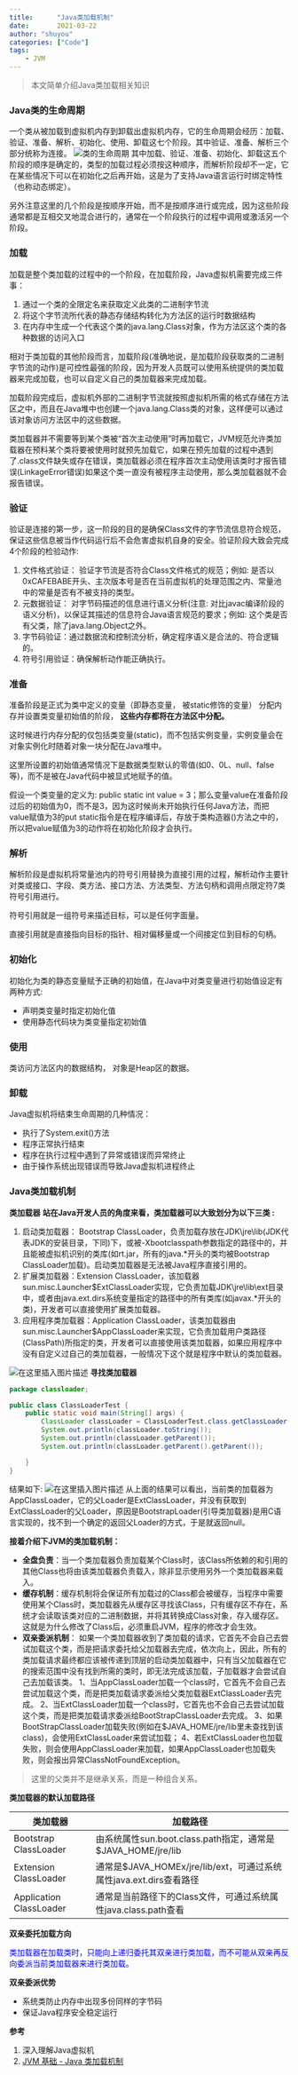 ```yaml
---
title:      "Java类加载机制"
date:       2021-03-22
author: "shuyou"
categories: ["Code"]
tags:
    - JVM
---
```


>本文简单介绍Java类加载相关知识

### Java类的生命周期
一个类从被加载到虚拟机内存到卸载出虚拟机内存，它的生命周期会经历：加载、验证、准备、解析、初始化、使用、卸载这七个阶段。其中验证、准备、解析三个部分统称为连接。
![类的生命周期](https://img-blog.csdnimg.cn/20210322133225873.png?x-oss-process=image/watermark,type_ZmFuZ3poZW5naGVpdGk,shadow_10,text_aHR0cHM6Ly9ibG9nLmNzZG4ubmV0L0NhcnJvdFpzeQ==,size_16,color_FFFFFF,t_70)
其中加载、验证、准备、初始化、卸载这五个阶段的顺序是确定的，类型的加载过程必须按这种顺序，而解析阶段却不一定，它在某些情况下可以在初始化之后再开始，这是为了支持Java语言运行时绑定特性（也称动态绑定）。

另外注意这里的几个阶段是按顺序开始，而不是按顺序进行或完成，因为这些阶段通常都是互相交叉地混合进行的，通常在一个阶段执行的过程中调用或激活另一个阶段。

### 加载
加载是整个类加载的过程中的一个阶段，在加载阶段，Java虚拟机需要完成三件事：

 1. 通过一个类的全限定名来获取定义此类的二进制字节流
 2. 将这个字节流所代表的静态存储结构转化为方法区的运行时数据结构
 3. 在内存中生成一个代表这个类的java.lang.Class对象，作为方法区这个类的各种数据的访问入口

相对于类加载的其他阶段而言，加载阶段(准确地说，是加载阶段获取类的二进制字节流的动作)是可控性最强的阶段，因为开发人员既可以使用系统提供的类加载器来完成加载，也可以自定义自己的类加载器来完成加载。

 加载阶段完成后，虚拟机外部的二进制字节流就按照虚拟机所需的格式存储在方法区之中，而且在Java堆中也创建一个java.lang.Class类的对象，这样便可以通过该对象访问方法区中的这些数据。

类加载器并不需要等到某个类被“首次主动使用”时再加载它，JVM规范允许类加载器在预料某个类将要被使用时就预先加载它，如果在预先加载的过程中遇到了.class文件缺失或存在错误，类加载器必须在程序首次主动使用该类时才报告错误(LinkageError错误)如果这个类一直没有被程序主动使用，那么类加载器就不会报告错误。

### 验证
验证是连接的第一步，这一阶段的目的是确保Class文件的字节流信息符合规范，保证这些信息被当作代码运行后不会危害虚拟机自身的安全。验证阶段大致会完成4个阶段的检验动作:

 1. 文件格式验证： 验证字节流是否符合Class文件格式的规范；例如: 是否以0xCAFEBABE开头、主次版本号是否在当前虚拟机的处理范围之内、常量池中的常量是否有不被支持的类型。
 2. 元数据验证： 对字节码描述的信息进行语义分析(注意: 对比javac编译阶段的语义分析)，以保证其描述的信息符合Java语言规范的要求；例如: 这个类是否有父类，除了java.lang.Object之外。
 3. 字节码验证：通过数据流和控制流分析，确定程序语义是合法的、符合逻辑的。
 4. 符号引用验证：确保解析动作能正确执行。

### 准备
准备阶段是正式为类中定义的变量（即静态变量， 被static修饰的变量） 分配内存并设置类变量初始值的阶段， **这些内存都将在方法区中分配。**

这时候进行内存分配的仅包括类变量(static)，而不包括实例变量，实例变量会在对象实例化时随着对象一块分配在Java堆中。

这里所设置的初始值通常情况下是数据类型默认的零值(如0、0L、null、false等)，而不是被在Java代码中被显式地赋予的值。

假设一个类变量的定义为: public static int value = 3；那么变量value在准备阶段过后的初始值为0，而不是3，因为这时候尚未开始执行任何Java方法，而把value赋值为3的put static指令是在程序编译后，存放于类构造器<clinit>()方法之中的，所以把value赋值为3的动作将在初始化阶段才会执行。

### 解析
解析阶段是虚拟机将常量池内的符号引用替换为直接引用的过程，解析动作主要针对类或接口、字段、类方法、接口方法、方法类型、方法句柄和调用点限定符7类符号引用进行。

符号引用就是一组符号来描述目标，可以是任何字面量。 

直接引用就是直接指向目标的指针、相对偏移量或一个间接定位到目标的句柄。

### 初始化
初始化为类的静态变量赋予正确的初始值，在Java中对类变量进行初始值设定有两种方式:

 - 声明类变量时指定初始化值
 - 使用静态代码块为类变量指定初始值

### 使用
类访问方法区内的数据结构， 对象是Heap区的数据。

### 卸载
Java虚拟机将结束生命周期的几种情况：

 - 执行了System.exit()方法
 - 程序正常执行结束
 - 程序在执行过程中遇到了异常或错误而异常终止
 - 由于操作系统出现错误而导致Java虚拟机进程终止

### Java类加载机制
**类加载器**
**站在Java开发人员的角度来看，类加载器可以大致划分为以下三类 :**

 1. 启动类加载器： Bootstrap ClassLoader，负责加载存放在JDK\jre\lib(JDK代表JDK的安装目录，下同)下，或被-Xbootclasspath参数指定的路径中的，并且能被虚拟机识别的类库(如rt.jar，所有的java.*开头的类均被Bootstrap ClassLoader加载)。启动类加载器是无法被Java程序直接引用的。
 2. 扩展类加载器：Extension ClassLoader，该加载器 sun.misc.Launcher$ExtClassLoader实现，它负责加载JDK\jre\lib\ext目录中，或者由java.ext.dirs系统变量指定的路径中的所有类库(如javax.*开头的类)，开发者可以直接使用扩展类加载器。
 3. 应用程序类加载器：Application ClassLoader，该类加载器由sun.misc.Launcher$AppClassLoader来实现，它负责加载用户类路径(ClassPath)所指定的类，开发者可以直接使用该类加载器，如果应用程序中没有自定义过自己的类加载器，一般情况下这个就是程序中默认的类加载器。

![在这里插入图片描述](https://img-blog.csdnimg.cn/20210322180011328.png?x-oss-process=image/watermark,type_ZmFuZ3poZW5naGVpdGk,shadow_10,text_aHR0cHM6Ly9ibG9nLmNzZG4ubmV0L0NhcnJvdFpzeQ==,size_16,color_FFFFFF,t_70)
**寻找类加载器**

```java
package classloader;

public class ClassLoaderTest {
    public static void main(String[] args) {
        ClassLoader classLoader = ClassLoaderTest.class.getClassLoader();
        System.out.println(classLoader.toString());
        System.out.println(classLoader.getParent());
        System.out.println(classLoader.getParent().getParent());

    }
}
```
结果如下:
![在这里插入图片描述](https://img-blog.csdnimg.cn/20210322182737715.png)
从上面的结果可以看出，当前类的加载器为AppClassLoader，它的父Loader是ExtClassLoader，并没有获取到ExtClassLoader的父Loader，原因是BootstrapLoader(引导类加载器)是用C语言实现的，找不到一个确定的返回父Loader的方式，于是就返回null。

**接着介绍下JVM的类加载机制：**
 - **全盘负责**：当一个类加载器负责加载某个Class时，该Class所依赖的和引用的其他Class也将由该类加载器负责载入，除非显示使用另外一个类加载器来载入。
 - **缓存机制**：缓存机制将会保证所有加载过的Class都会被缓存，当程序中需要使用某个Class时，类加载器先从缓存区寻找该Class，只有缓存区不存在，系统才会读取该类对应的二进制数据，并将其转换成Class对象，存入缓存区。这就是为什么修改了Class后，必须重启JVM，程序的修改才会生效。
 - **双亲委派机制**： 如果一个类加载器收到了类加载的请求，它首先不会自己去尝试加载这个类，而是把请求委托给父加载器去完成，依次向上，因此，所有的类加载请求最终都应该被传递到顶层的启动类加载器中，只有当父加载器在它的搜索范围中没有找到所需的类时，即无法完成该加载，子加载器才会尝试自己去加载该类。
	1、当AppClassLoader加载一个class时，它首先不会自己去尝试加载这个类，而是把类加载请求委派给父类加载器ExtClassLoader去完成。
	2、当ExtClassLoader加载一个class时，它首先也不会自己去尝试加载这个类，而是把类加载请求委派给BootStrapClassLoader去完成。
	3、如果BootStrapClassLoader加载失败(例如在$JAVA_HOME/jre/lib里未查找到该class)，会使用ExtClassLoader来尝试加载；
	4、若ExtClassLoader也加载失败，则会使用AppClassLoader来加载，如果AppClassLoader也加载失败，则会报出异常ClassNotFoundException。

>这里的父类并不是继承关系，而是一种组合关系。

**类加载器的默认加载路径**

|类加载器|加载路径 |
|-----|-----|
| Bootstrap ClassLoader   | 由系统属性sun.boot.class.path指定，通常是$JAVA_HOME/jre/lib |
| Extension ClassLoader   | 通常是$JAVA_HOMEx/jre/lib/ext，可通过系统属性java.ext.dirs查看路径  |
| Application ClassLoader | 通常是当前路径下的Class文件，可通过系统属性java.class.path查看 |

**双亲委托加载方向**

<font color=#00f >类加载器在加载类时，只能向上递归委托其双亲进行类加载，而不可能从双亲再反向委派当前类加载器来进行类加载。</font>

**双亲委派优势**

 - 系统类防止内存中出现多份同样的字节码
 - 保证Java程序安全稳定运行


**参考**

 1. 深入理解Java虚拟机
 2. [JVM 基础 - Java 类加载机制](https://www.pdai.tech/md/java/jvm/java-jvm-classload.html#%E7%B1%BB%E5%8A%A0%E8%BD%BD%E5%99%A8-jvm%E7%B1%BB%E5%8A%A0%E8%BD%BD%E6%9C%BA%E5%88%B6)
